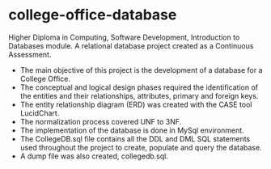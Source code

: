 # college-office-database
Higher Diploma in Computing, Software Development, Introduction to Databases module.
A relational database project created as a Continuous Assessment.
- The main objective of this project is the development of a database for a College Office.
- The conceptual and logical design phases required the identification of the entities and their relationships, attributes, primary and foreign keys.
- The entity relationship diagram (ERD) was created with the CASE tool LucidChart.
- The normalization process covered UNF to 3NF.
- The implementation of the database is done in MySql environment.
- The CollegeDB.sql file contains all the DDL and DML SQL statements used throughout the project to create, populate and query the database.
- A dump file was also created, collegedb.sql.
